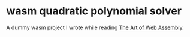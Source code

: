 # wasm quadratic polynomial solver

A dummy wasm project I wrote while reading [The Art of Web Assembly](https://wasmbook.com/).